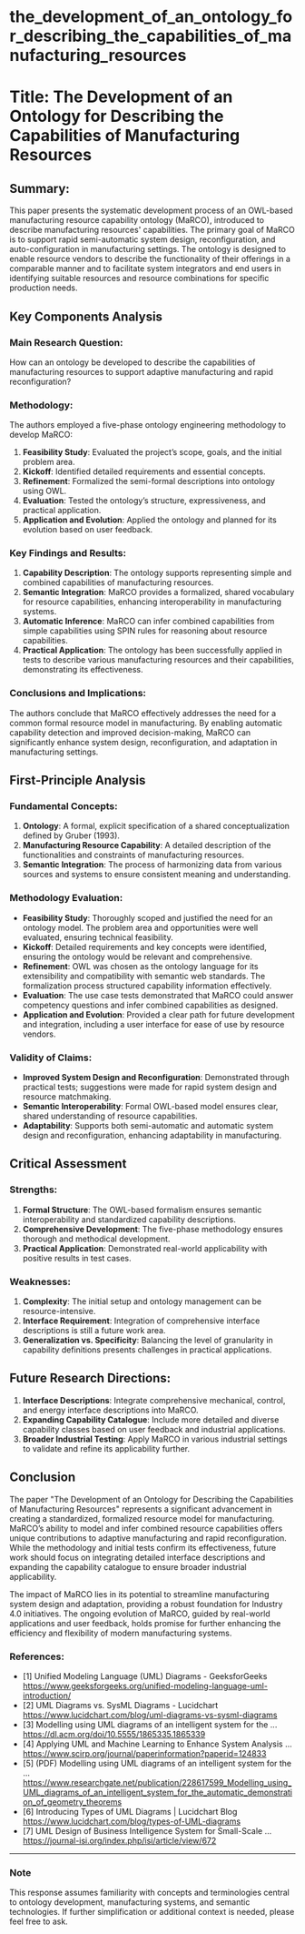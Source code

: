 # the_development_of_an_ontology_for_describing_the_capabilities_of_manufacturing_resources

# Title: The Development of an Ontology for Describing the Capabilities of Manufacturing Resources

## Summary:
This paper presents the systematic development process of an OWL-based manufacturing resource capability ontology (MaRCO), introduced to describe manufacturing resources' capabilities. The primary goal of MaRCO is to support rapid semi-automatic system design, reconfiguration, and auto-configuration in manufacturing settings. The ontology is designed to enable resource vendors to describe the functionality of their offerings in a comparable manner and to facilitate system integrators and end users in identifying suitable resources and resource combinations for specific production needs.

## Key Components Analysis

### Main Research Question:
How can an ontology be developed to describe the capabilities of manufacturing resources to support adaptive manufacturing and rapid reconfiguration?

### Methodology:
The authors employed a five-phase ontology engineering methodology to develop MaRCO:
1. **Feasibility Study**: Evaluated the project’s scope, goals, and the initial problem area.
2. **Kickoff**: Identified detailed requirements and essential concepts.
3. **Refinement**: Formalized the semi-formal descriptions into ontology using OWL.
4. **Evaluation**: Tested the ontology’s structure, expressiveness, and practical application.
5. **Application and Evolution**: Applied the ontology and planned for its evolution based on user feedback.

### Key Findings and Results:
1. **Capability Description**: The ontology supports representing simple and combined capabilities of manufacturing resources.
2. **Semantic Integration**: MaRCO provides a formalized, shared vocabulary for resource capabilities, enhancing interoperability in manufacturing systems.
3. **Automatic Inference**: MaRCO can infer combined capabilities from simple capabilities using SPIN rules for reasoning about resource capabilities.
4. **Practical Application**: The ontology has been successfully applied in tests to describe various manufacturing resources and their capabilities, demonstrating its effectiveness.

### Conclusions and Implications:
The authors conclude that MaRCO effectively addresses the need for a common formal resource model in manufacturing. By enabling automatic capability detection and improved decision-making, MaRCO can significantly enhance system design, reconfiguration, and adaptation in manufacturing settings.

## First-Principle Analysis

### Fundamental Concepts:
1. **Ontology**: A formal, explicit specification of a shared conceptualization defined by Gruber (1993).
2. **Manufacturing Resource Capability**: A detailed description of the functionalities and constraints of manufacturing resources.
3. **Semantic Integration**: The process of harmonizing data from various sources and systems to ensure consistent meaning and understanding.

### Methodology Evaluation:
- **Feasibility Study**: Thoroughly scoped and justified the need for an ontology model. The problem area and opportunities were well evaluated, ensuring technical feasibility.
- **Kickoff**: Detailed requirements and key concepts were identified, ensuring the ontology would be relevant and comprehensive.
- **Refinement**: OWL was chosen as the ontology language for its extensibility and compatibility with semantic web standards. The formalization process structured capability information effectively.
- **Evaluation**: The use case tests demonstrated that MaRCO could answer competency questions and infer combined capabilities as designed.
- **Application and Evolution**: Provided a clear path for future development and integration, including a user interface for ease of use by resource vendors.

### Validity of Claims:
- **Improved System Design and Reconfiguration**: Demonstrated through practical tests; suggestions were made for rapid system design and resource matchmaking.
- **Semantic Interoperability**: Formal OWL-based model ensures clear, shared understanding of resource capabilities.
- **Adaptability**: Supports both semi-automatic and automatic system design and reconfiguration, enhancing adaptability in manufacturing.

## Critical Assessment

### Strengths:
1. **Formal Structure**: The OWL-based formalism ensures semantic interoperability and standardized capability descriptions.
2. **Comprehensive Development**: The five-phase methodology ensures thorough and methodical development.
3. **Practical Application**: Demonstrated real-world applicability with positive results in test cases.

### Weaknesses:
1. **Complexity**: The initial setup and ontology management can be resource-intensive.
2. **Interface Requirement**: Integration of comprehensive interface descriptions is still a future work area.
3. **Generalization vs. Specificity**: Balancing the level of granularity in capability definitions presents challenges in practical applications.

## Future Research Directions:
1. **Interface Descriptions**: Integrate comprehensive mechanical, control, and energy interface descriptions into MaRCO.
2. **Expanding Capability Catalogue**: Include more detailed and diverse capability classes based on user feedback and industrial applications.
3. **Broader Industrial Testing**: Apply MaRCO in various industrial settings to validate and refine its applicability further.

## Conclusion
The paper "The Development of an Ontology for Describing the Capabilities of Manufacturing Resources" represents a significant advancement in creating a standardized, formalized resource model for manufacturing. MaRCO’s ability to model and infer combined resource capabilities offers unique contributions to adaptive manufacturing and rapid reconfiguration. While the methodology and initial tests confirm its effectiveness, future work should focus on integrating detailed interface descriptions and expanding the capability catalogue to ensure broader industrial applicability.

The impact of MaRCO lies in its potential to streamline manufacturing system design and adaptation, providing a robust foundation for Industry 4.0 initiatives. The ongoing evolution of MaRCO, guided by real-world applications and user feedback, holds promise for further enhancing the efficiency and flexibility of modern manufacturing systems.

### References:
- [1] Unified Modeling Language (UML) Diagrams - GeeksforGeeks https://www.geeksforgeeks.org/unified-modeling-language-uml-introduction/
- [2] UML Diagrams vs. SysML Diagrams - Lucidchart https://www.lucidchart.com/blog/uml-diagrams-vs-sysml-diagrams
- [3] Modelling using UML diagrams of an intelligent system for the ... https://dl.acm.org/doi/10.5555/1865335.1865339
- [4] Applying UML and Machine Learning to Enhance System Analysis ... https://www.scirp.org/journal/paperinformation?paperid=124833
- [5] (PDF) Modelling using UML diagrams of an intelligent system for the ... https://www.researchgate.net/publication/228617599_Modelling_using_UML_diagrams_of_an_intelligent_system_for_the_automatic_demonstration_of_geometry_theorems
- [6] Introducing Types of UML Diagrams | Lucidchart Blog https://www.lucidchart.com/blog/types-of-UML-diagrams
- [7] UML Design of Business Intelligence System for Small-Scale ... https://journal-isi.org/index.php/isi/article/view/672

---
### Note
This response assumes familiarity with concepts and terminologies central to ontology development, manufacturing systems, and semantic technologies. If further simplification or additional context is needed, please feel free to ask.